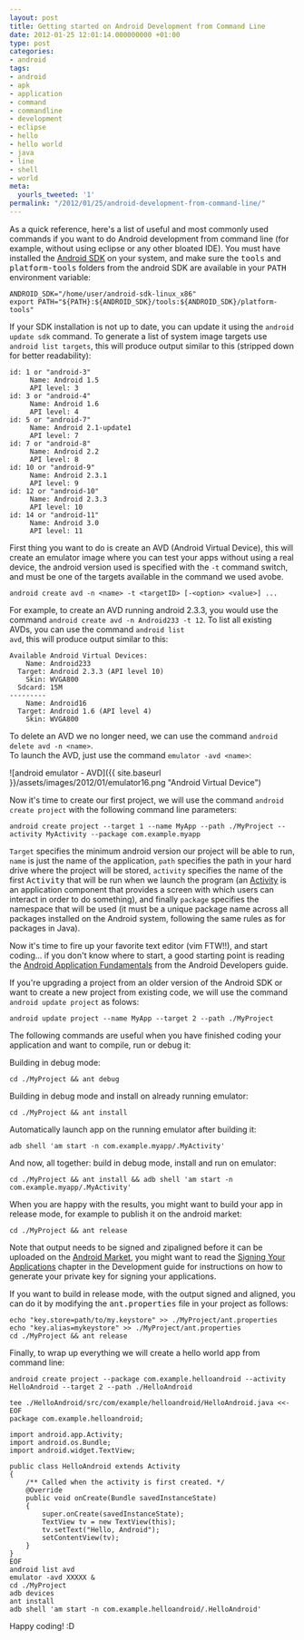 ```yaml
---
layout: post
title: Getting started on Android Development from Command Line
date: 2012-01-25 12:01:14.000000000 +01:00
type: post
categories:
- android
tags:
- android
- apk
- application
- command
- commandline
- development
- eclipse
- hello
- hello world
- java
- line
- shell
- world
meta:
  yourls_tweeted: '1'
permalink: "/2012/01/25/android-development-from-command-line/"
---
```

As a quick reference, here's a list of useful and most commonly used commands if you want to do Android development from command line (for example, without using eclipse or any other bloated IDE). You must have installed the <a href="http://developer.android.com/sdk/index.html">Android SDK</a> on your system, and make sure the <tt>tools</tt> and <tt>platform-tools</tt> folders from the android SDK are available in your <tt>PATH</tt> environment variable:

```
ANDROID_SDK="/home/user/android-sdk-linux_x86"
export PATH="${PATH}:${ANDROID_SDK}/tools:${ANDROID_SDK}/platform-tools"
```

<!--more-->
If your SDK installation is not up to date, you can update it using the <code>android update sdk</code> command. To generate a list of system image targets use <code>android list targets</code>, this will produce output similar to this (stripped down for better readability):

```
id: 1 or "android-3"
     Name: Android 1.5
     API level: 3
id: 3 or "android-4"
     Name: Android 1.6
     API level: 4
id: 5 or "android-7"
     Name: Android 2.1-update1
     API level: 7
id: 7 or "android-8"
     Name: Android 2.2
     API level: 8
id: 10 or "android-9"
     Name: Android 2.3.1
     API level: 9
id: 12 or "android-10"
     Name: Android 2.3.3
     API level: 10
id: 14 or "android-11"
     Name: Android 3.0
     API level: 11
```

First thing you want to do is create an AVD (Android Virtual Device), this will create an emulator image where you can test your apps without using a real device, the android version used is specified with the <code>-t</code> command switch, and must be one of the targets available in the command we used avobe.

```
android create avd -n <name> -t <targetID> [-<option> <value>] ...
```
For example, to create an AVD running android 2.3.3, you would use the command <code>android create avd -n Android233 -t 12</code>.
To list all existing AVDs, you can use the command <code>android list avd</code>, this will produce output similar to this:

```
Available Android Virtual Devices:
    Name: Android233
  Target: Android 2.3.3 (API level 10)
    Skin: WVGA800
  Sdcard: 15M
---------
    Name: Android16
  Target: Android 1.6 (API level 4)
    Skin: WVGA800
```

To delete an AVD we no longer need, we can use the command `android delete avd -n <name>`.  
To launch the AVD, just use the command `emulator -avd <name>`:

![android emulator - AVD]({{ site.baseurl }}/assets/images/2012/01/emulator16.png "Android Virtual Device")

Now it's time to create our first project, we will use the command `android create project` with the following command line parameters:

```
android create project --target 1 --name MyApp --path ./MyProject --activity MyActivity --package com.example.myapp
```

`Target` specifies the minimum android version our project will be able to run, `name` is just the name of the application, `path` specifies the path in your hard drive where the project will be stored, `activity` specifies the name of the first <tt>Activity</tt> that will be run when we launch the program (an [Activity](http://developer.android.com/guide/topics/fundamentals/activities.html) is an application component that provides a screen with which users can interact in order to do something), and finally `package` specifies the namespace that will be used (it must be a unique package name across all packages installed on the Android system, following the same rules as for packages in Java).

Now it's time to fire up your favorite text editor (vim FTW!!), and start coding... if you don't know where to start, a good starting point is reading the [Android Application Fundamentals](http://developer.android.com/guide/topics/fundamentals.html) from the Android Developers guide.

If you're upgrading a project from an older version of the Android SDK or want to create a new project from existing code, we will use the command `android update project` as folows:

```
android update project --name MyApp --target 2 --path ./MyProject
```

The following commands are useful when you have finished coding your application and want to compile, run or debug it:

Building in debug mode:

```
cd ./MyProject && ant debug
```

Building in debug mode and install on already running emulator:

```
cd ./MyProject && ant install
```

Automatically launch app on the running emulator after building it:

```
adb shell 'am start -n com.example.myapp/.MyActivity'
```

And now, all together: build in debug mode, install and run on emulator:

```
cd ./MyProject && ant install && adb shell 'am start -n com.example.myapp/.MyActivity'
```

When you are happy with the results, you might want to build your app in release mode, for example to publish it on the android market:

```
cd ./MyProject && ant release
```

Note that output needs to be signed and zipaligned before it can be uploaded on the [Android Market](https://market.android.com/), you might want to read the [Signing Your Applications](http://developer.android.com/guide/publishing/app-signing.html) chapter in the Development guide for instructions on how to generate your private key for signing your applications.

If you want to build in release mode, with the output signed and aligned, you can do it by modifying the <tt>ant.properties</tt> file in your project as follows:

```
echo "key.store=path/to/my.keystore" >> ./MyProject/ant.properties
echo "key.alias=mykeystore" >> ./MyProject/ant.properties
cd ./MyProject && ant release
```

Finally, to wrap up everything we will create a hello world app from command line:

```
android create project --package com.example.helloandroid --activity HelloAndroid --target 2 --path ./HelloAndroid
	
tee ./HelloAndroid/src/com/example/helloandroid/HelloAndroid.java <<-EOF
package com.example.helloandroid;
	
import android.app.Activity;
import android.os.Bundle;
import android.widget.TextView;
	
public class HelloAndroid extends Activity
{
    /** Called when the activity is first created. */
    @Override
    public void onCreate(Bundle savedInstanceState)
    {
        super.onCreate(savedInstanceState);
        TextView tv = new TextView(this);
        tv.setText("Hello, Android");
        setContentView(tv);
    }
}
EOF
android list avd
emulator -avd XXXXX &
cd ./MyProject
adb devices
ant install
adb shell 'am start -n com.example.helloandroid/.HelloAndroid'
```

Happy coding! :D
